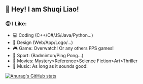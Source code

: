 ## 👋 Hey! I am Shuqi Liao!

### 😜 I Like:

- 💻 Coding (C++/C#/JS/Java/Python...)
- 🎀 Design (Web/App/Logo/...) 
- 🎮 Game: Overwatch! Or any others FPS games!
- 🏸 Sport: (Badminton/Ping Pong...)
- 👀 Movies: Mystery>Reference>Science Fiction>Art>Thriller
- 🎵 Music: As long as it sounds good!

[![Anurag's GitHub stats](https://github-readme-stats-one-bice.vercel.app/api?username=yvettemuki&show_icons=true&role=OWNER,ORGANIZATION_MEMBER,COLLABORATOR&hide_title=true)](https://github.com/anuraghazra/github-readme-stats)
